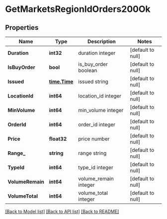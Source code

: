# GetMarketsRegionIdOrders200Ok

## Properties
Name | Type | Description | Notes
------------ | ------------- | ------------- | -------------
**Duration** | **int32** | duration integer | [default to null]
**IsBuyOrder** | **bool** | is_buy_order boolean | [default to null]
**Issued** | [**time.Time**](time.Time.md) | issued string | [default to null]
**LocationId** | **int64** | location_id integer | [default to null]
**MinVolume** | **int64** | min_volume integer | [default to null]
**OrderId** | **int64** | order_id integer | [default to null]
**Price** | **float32** | price number | [default to null]
**Range_** | **string** | range string | [default to null]
**TypeId** | **int64** | type_id integer | [default to null]
**VolumeRemain** | **int64** | volume_remain integer | [default to null]
**VolumeTotal** | **int64** | volume_total integer | [default to null]

[[Back to Model list]](../README.md#documentation-for-models) [[Back to API list]](../README.md#documentation-for-api-endpoints) [[Back to README]](../README.md)


